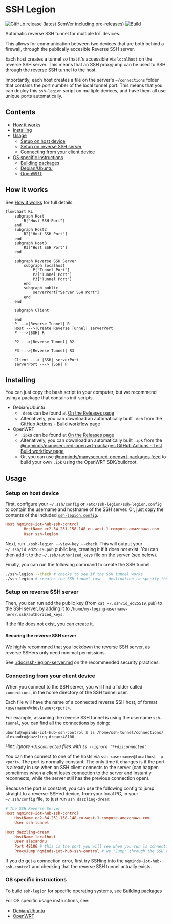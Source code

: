 # SSH Legion

[![GitHub release (latest SemVer including pre-releases)](https://img.shields.io/github/v/release/nqminds/nqm-ssh-tunnel?include_prereleases)](https://github.com/nqminds/nqm-ssh-tunnel/releases)
[![Build](https://github.com/nqminds/nqm-ssh-tunnel/actions/workflows/build.yml/badge.svg)](https://github.com/nqminds/nqm-ssh-tunnel/actions/workflows/build.yml)

Automatic reverse SSH tunnel for multiple IoT devices.

This allows for communication between two devices that are both behind a firewall,
through the publically accesible Reverse SSH server.

Each host creates a tunnel so that it's accessible via `localhost` on the
reverse SSH server. This means that an SSH proxyjump can be used to SSH
through the reverse SSH tunnel to the host.

Importantly, each host creates a file on the server's `~/connections` folder
that contains the port number of the local tunnel port. This means that you
can deploy this `ssh-legion` script on multiple devices, and have them all
use unique ports automatically.

## Contents

- [How it works](./doc/HOW-IT-WORKS.md)
- [Installing](#installing)
- [Usage](#usage)
  - [Setup on host device](#setup-on-host-device)
  - [Setup on reverse SSH server](#setup-on-reverse-ssh-server)
  - [Connecting from your client device](#connecting-from-your-client-device)
- [OS specific instructions](#os-specific-instructions)
  - [Building packages](./doc/Building-packages.md)
  - [Debian/Ubuntu](./debian/README.md)
  - [OpenWRT](./docs/OpenWRT.md)

## How it works

See [How it works](./doc/HOW-IT-WORKS.md) for full details.

```mermaid
flowchart RL
    subgraph Host
        R["Host SSH Port"]
    end
    subgraph Host2
        R2["Host SSH Port"]
    end
    subgraph Host3
        R3["Host SSH Port"]
    end

    subgraph Reverse SSH Server
        subgraph localhost
            P["Tunnel Port"]
            P2["Tunnel Port"]
            P3["Tunnel Port"]
        end
        subgraph public
            serverPort["Server SSH Port"]
        end
    end

    subgraph Client

    end
    P -.->|Reverse Tunnel| R
    Host --->|Create Reverse Tunnel| serverPort
    P --->|SSH| R

    P2 -.->|Reverse Tunnel| R2

    P3 -.->|Reverse Tunnel| R3

    Client ---> |SSH| serverPort
    serverPort ---> |SSH| P
```

## Installing

You can just copy the bash script to your computer, but we recommend using
a package that contains init-scripts.

- Debian/Ubuntu
  - `.deb`s can be found at [On the Releases page](https://github.com/nqminds/nqm-ssh-tunnel/releases)
  - Altenatively, you can download an automatically built `.deb` from
    the [GitHub Actions - Build workflow page](https://github.com/nqminds/nqm-ssh-tunnel/actions/workflows/build.yml?query=branch%3Amaster)
- OpenWRT
  - `.ipk`s can be found at [On the Releases page](https://github.com/nqminds/nqm-ssh-tunnel/releases)
  - Altenatively, you can download an automatically built `.ipk` from
    the [@nqminds/manysecured-openwrt-packages GitHub Actions - Test Build workflow page](https://github.com/nqminds/manysecured-openwrt-packages/actions/workflows/build.yml)
  - Or, you can use [@nqminds/manysecured-openwrt-packages feed](https://github.com/nqminds/manysecured-openwrt-packages) to build your own `.ipk` using the OpenWRT SDK/buildroot.

## Usage

### Setup on host device

First, configure your `~/.ssh/config` or `/etc/ssh-legion/ssh-legion.config` to
contain the username and hostname of the SSH server. Or, just copy the contents
of the included [`ssh-legion.config`](./ssh-legion.config).

```conf
Host nqminds-iot-hub-ssh-control
        HostName ec2-34-251-158-148.eu-west-1.compute.amazonaws.com
        User ssh-legion
```

Next, run `./ssh-legion --view-key --check`. This will output your `~/.ssh/id_ed25519.pub` public key, creating it if it does not exist. You can then
add it to the `~/.ssh/authorized_keys` file on the server (see below).

Finally, you can run the following command to create the SSH tunnel:

```bash
./ssh-legion --check # checks to see if the SSH tunnel works
./ssh-legion # creates the SSH tunnel (use --destination to specify the server)
```

### Setup on reverse SSH server

Then, you can run add the public key (from `cat ~/.ssh/id_ed25519.pub`) to the SSH server,
by adding it to `/home/my-loging-username-here/.ssh/authorized_keys`.

If the file does not exist, you can create it.

#### Securing the reverse SSH server

We highly recommned that you lockdown the reverse SSH server, as reverse SSHers
only need minimal permissions.

See [./doc/ssh-legion-server.md](./doc/ssh-legion-server.md) on the recommended
security practices.

### Connecting from your client device

When you connect to the SSH server, you will find a folder called `connections`,
in the home directory of the SSH tunnel user.

Each file will have the name of a connected reverse SSH host, of format `<username>@<hostname>:<port>`.

For example, assuming the reverse SSH tunnel is using the username `ssh-tunnel`,
you can find all the connections by doing:

```console
ubuntu@nqminds-iot-hub-ssh-control $ ls /home/ssh-tunnel/connections/
alexandru@dazzling-dream:48106
```

_Hint: Ignore `+disconnected` files with `ls --ignore '*+disconnected'`_

You can then connect to one of the hosts via `ssh <username>@localhost -p <port>`.
The port is normally constant.
The only time it changes is if the port is already in use when an SSH client connects to the server (can happen sometimes when a client loses connection to the server and instantly reconnects, while the server still has the previous connection open).

Because the port is constant, you can use the following config to jump straight to a reverse-SSHed device,
from your local PC, in your `~/.ssh/config` file, to just run `ssh dazzling-dream`:

```conf
# The SSH Reverse Server
Host nqminds-iot-hub-ssh-control
	HostName ec2-34-251-158-148.eu-west-1.compute.amazonaws.com
	User ssh-tunnel

Host dazzling-dream
	HostName localhost
	User alexandru
	Port 48106 # this is the port you will see when you run ls connections/ on the server
	ProxyJump nqminds-iot-hub-ssh-control # we "Jump" through the SSH reverse server
```

If you do get a connection error, first try SSHing into the `nqminds-iot-hub-ssh-control`
and checking that the reverse SSH tunnel actually exists.

### OS specific instructions

To build `ssh-legion` for specific operating systems, see [Building packages](./doc/Building-packages.md)

For OS specific usage instructions, see:

- [Debian/Ubuntu](./debian/README.md)
- [OpenWRT](./docs/OpenWRT.md)
